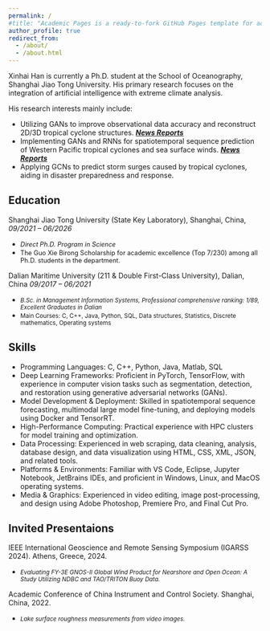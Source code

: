 ```yaml
---
permalink: /
#title: "Academic Pages is a ready-to-fork GitHub Pages template for academic personal websites"
author_profile: true
redirect_from: 
  - /about/
  - /about.html
---
```


Xinhai Han is currently a Ph.D. student at the School of Oceanography, Shanghai Jiao Tong University. His primary research focuses on the integration of artificial intelligence with extreme climate analysis.

His research interests mainly include:
- Utilizing GANs to improve observational data accuracy and reconstruct 2D/3D tropical cyclone structures.  [***News Reports***](https://soed.sio.org.cn/index_kydt/4722.html)
- Implementing GANs and RNNs for spatiotemporal sequence prediction of Western Pacific tropical cyclones and sea surface winds. [***News Reports*** ](https://www.sml-zhuhai.cn/info/2829.html)
- Applying GCNs to predict storm surges caused by tropical cyclones, aiding in disaster preparedness and response.

## Education

Shanghai Jiao Tong University (State Key Laboratory), Shanghai, China, *09/2021 – 06/2026*
- <span style="font-size: 90%;">*Direct Ph.D. Program in Science*</span>
- <span style="font-size: 90%;">The Guo Xie Birong Scholarship for academic excellence (Top 7/230) among all Ph.D. students in the department.</span>

Dalian Maritime University (211 & Double First-Class University), Dalian, China *09/2017 – 06/2021*
- <small>*B.Sc. in Management Information Systems, Professional comprehensive ranking: 1/89, Excellent Graduates in Dalian*</small>
- <small>Main Courses: C, C++, Java, Python, SQL, Data structures, Statistics, Discrete mathematics, Operating systems</small>

## Skills
- Programming Languages: C, C++, Python, Java, Matlab, SQL
- Deep Learning Frameworks: Proficient in PyTorch, TensorFlow, with experience in computer vision tasks such as segmentation, detection, and restoration using generative adversarial networks (GANs).
- Model Development & Deployment: Skilled in spatiotemporal sequence forecasting, multimodal large model fine-tuning, and deploying models using Docker and TensorRT.
- High-Performance Computing: Practical experience with HPC clusters for model training and optimization.
- Data Processing: Experienced in web scraping, data cleaning, analysis, database design, and data visualization using HTML, CSS, XML, JSON, and related tools.
- Platforms & Environments: Familiar with VS Code, Eclipse, Jupyter Notebook, JetBrains IDEs, and proficient in Windows, Linux, and MacOS operating systems.
- Media & Graphics: Experienced in video editing, image post-processing, and design using Adobe Photoshop, Premiere Pro, and Final Cut Pro.

## Invited Presentaions

IEEE International Geoscience and Remote Sensing Symposium (IGARSS 2024). Athens, Greece, 2024.

- <small>*Evaluating FY-3E GNOS-II Global Wind Product for Nearshore and Open Ocean: A Study Utilizing NDBC and TAO/TRITON Buoy Data.*</small>

Academic Conference of China Instrument and Control Society. Shanghai, China, 2022.

- <small>*Lake surface roughness measurements from video images.*</small>
